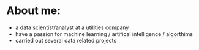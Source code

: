 # About me:
- a data scientist/analyst at a utilities company
- have a passion for machine learning / artifical intelligence / algorthims
- carried out several data related projects
